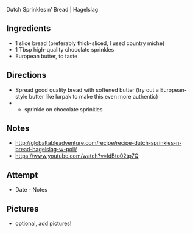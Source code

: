 Dutch Sprinkles n’ Bread | Hagelslag

## Ingredients
* 1 slice bread (preferably thick-sliced, I used country miche)
* 1 Tbsp high-quality chocolate sprinkles
* European butter, to taste

## Directions
* Spread good quality bread with softened butter (try out a European-style butter like lurpak to make this even more authentic)
* * sprinkle on chocolate sprinkles

## Notes
* http://globaltableadventure.com/recipe/recipe-dutch-sprinkles-n-bread-hagelslag-w-poll/
* https://www.youtube.com/watch?v=ldBto02tp7Q

## Attempt
* Date - Notes

## Pictures
* optional, add pictures!
